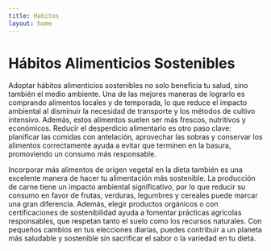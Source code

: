 ```yaml
---
title: Habitos
layout: home
---
```


# Hábitos Alimenticios Sostenibles

Adoptar hábitos alimenticios sostenibles no solo beneficia tu salud, sino también el medio ambiente.
Una de las mejores maneras de lograrlo es comprando alimentos locales y de temporada, lo que reduce
el impacto ambiental al disminuir la necesidad de transporte y los métodos de cultivo intensivo.
Además, estos alimentos suelen ser más frescos, nutritivos y económicos. Reducir el desperdicio
alimentario es otro paso clave: planificar las comidas con antelación, aprovechar las sobras y
conservar los alimentos correctamente ayuda a evitar que terminen en la basura, promoviendo un
consumo más responsable.

Incorporar más alimentos de origen vegetal en la dieta también es una excelente manera
de hacer tu alimentación más sostenible. La producción de carne tiene un impacto ambiental
significativo, por lo que reducir su consumo en favor de frutas, verduras, legumbres y
cereales puede marcar una gran diferencia. Además, elegir productos orgánicos o con certificaciones
de sostenibilidad ayuda a fomentar prácticas agrícolas responsables, que respetan tanto el suelo 
como los recursos naturales. Con pequeños cambios en tus elecciones diarias, puedes contribuir 
a un planeta más saludable y sostenible sin sacrificar el sabor o la variedad en tu dieta.
